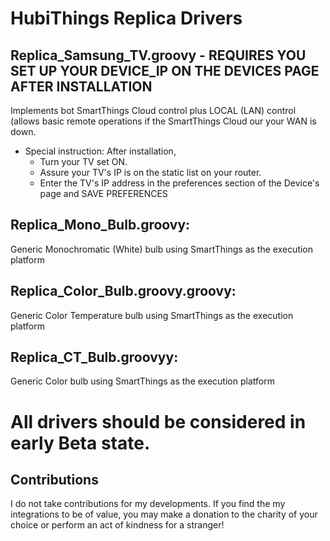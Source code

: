 # HubiThings Replica Drivers

## Replica_Samsung_TV.groovy - REQUIRES YOU SET UP YOUR DEVICE_IP ON THE DEVICES PAGE AFTER INSTALLATION
Implements bot SmartThings Cloud control plus LOCAL (LAN) control (allows basic remote operations if the SmartThings Cloud our your WAN is down.
* Special instruction:  After installation,
  * Turn your TV set ON.
  * Assure your TV's IP is on the static list on your router.
  * Enter the TV's IP address in the preferences section of the Device's page and SAVE PREFERENCES

## Replica_Mono_Bulb.groovy: 
Generic Monochromatic (White) bulb using SmartThings as the execution platform

## Replica_Color_Bulb.groovy.groovy: 
Generic Color Temperature bulb using SmartThings as the execution platform

## Replica_CT_Bulb.groovyy: 
Generic Color bulb using SmartThings as the execution platform

# All drivers should be considered in early Beta state.  


## Contributions
I do not take contributions for my developments.  If you find the my integrations to be of value, you may make a donation to the charity of your choice or perform an act of kindness for a stranger!
